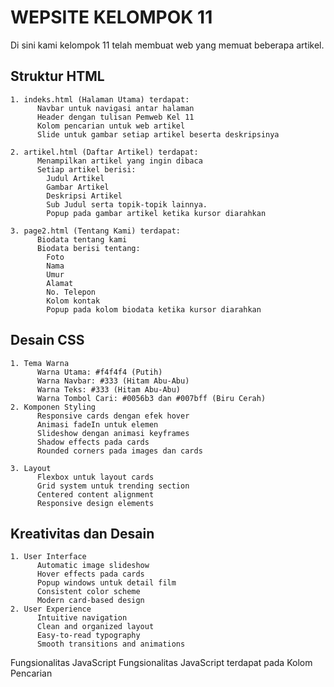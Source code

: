 # WEPSITE KELOMPOK 11
Di sini kami kelompok 11 telah membuat web yang memuat beberapa artikel.

## Struktur HTML

    1. indeks.html (Halaman Utama) terdapat:
          Navbar untuk navigasi antar halaman
          Header dengan tulisan Pemweb Kel 11
          Kolom pencarian untuk web artikel
          Slide untuk gambar setiap artikel beserta deskripsinya
          
    2. artikel.html (Daftar Artikel) terdapat:
          Menampilkan artikel yang ingin dibaca
          Setiap artikel berisi:
            Judul Artikel
            Gambar Artikel
            Deskripsi Artikel
            Sub Judul serta topik-topik lainnya.
            Popup pada gambar artikel ketika kursor diarahkan
            
    3. page2.html (Tentang Kami) terdapat:
          Biodata tentang kami
          Biodata berisi tentang:
            Foto
            Nama
            Umur
            Alamat
            No. Telepon
            Kolom kontak
            Popup pada kolom biodata ketika kursor diarahkan

## Desain CSS

    1. Tema Warna
          Warna Utama: #f4f4f4 (Putih)
          Warna Navbar: #333 (Hitam Abu-Abu)
          Warna Teks: #333 (Hitam Abu-Abu)
          Warna Tombol Cari: #0056b3 dan #007bff (Biru Cerah)
    2. Komponen Styling
          Responsive cards dengan efek hover
          Animasi fadeIn untuk elemen
          Slideshow dengan animasi keyframes
          Shadow effects pada cards
          Rounded corners pada images dan cards

    3. Layout
          Flexbox untuk layout cards
          Grid system untuk trending section
          Centered content alignment
          Responsive design elements

## Kreativitas dan Desain
    1. User Interface
          Automatic image slideshow
          Hover effects pada cards
          Popup windows untuk detail film
          Consistent color scheme
          Modern card-based design
    2. User Experience
          Intuitive navigation
          Clean and organized layout
          Easy-to-read typography
          Smooth transitions and animations

Fungsionalitas JavaScript
Fungsionalitas JavaScript terdapat pada Kolom Pencarian
